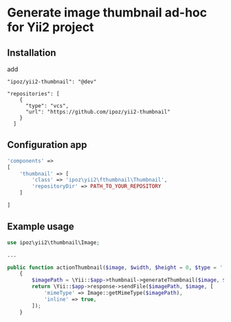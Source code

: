 Generate image thumbnail ad-hoc for Yii2 project
===================================

Installation
----------
add
```
"ipoz/yii2-thumbnail": "@dev"
```

```
"repositories": [
    {
      "type": "vcs",
      "url": "https://github.com/ipoz/yii2-thumbnail"
    }
  ]
```

Configuration app
----------
```php
'components' =>
[
    'thumbnail' => [
        'class' => 'ipoz\yii2\fthumbnail\Thumbnail',
        'repositoryDir' => PATH_TO_YOUR_REPOSITORY
    ]

]
```

Example usage
----------
```php
use ipoz\yii2\thumbnail\Image;

...

public function actionThumbnail($image, $width, $height = 0, $type = '')
    {
        $imagePath = \Yii::$app->thumbnail->generateThumbnail($image, $width, $height, $type);
        return \Yii::$app->response->sendFile($imagePath, $image, [
            'mimeType' => Image::getMimeType($imagePath),
            'inline' => true,
        ]);
    }
```
